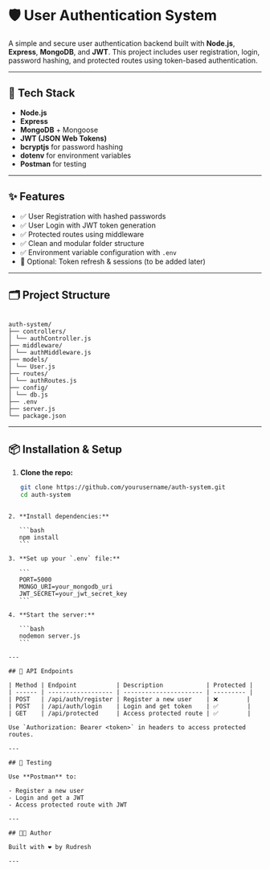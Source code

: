 # 🛡️ User Authentication System

A simple and secure user authentication backend built with **Node.js**, **Express**, **MongoDB**, and **JWT**. This project includes user registration, login, password hashing, and protected routes using token-based authentication.

---

## 🔧 Tech Stack

- **Node.js**
- **Express**
- **MongoDB** + Mongoose
- **JWT (JSON Web Tokens)**
- **bcryptjs** for password hashing
- **dotenv** for environment variables
- **Postman** for testing

---

## ✨ Features

- ✅ User Registration with hashed passwords
- ✅ User Login with JWT token generation
- ✅ Protected routes using middleware
- ✅ Clean and modular folder structure
- ✅ Environment variable configuration with `.env`
- 🚧 Optional: Token refresh & sessions (to be added later)

---

## 🗂️ Project Structure

```

auth-system/
├── controllers/
│ └── authController.js
├── middleware/
│ └── authMiddleware.js
├── models/
│ └── User.js
├── routes/
│ └── authRoutes.js
├── config/
│ └── db.js
├── .env
├── server.js
└── package.json

```

---

## 📦 Installation & Setup

1. **Clone the repo:**
   ```bash
   git clone https://github.com/yourusername/auth-system.git
   cd auth-system
   ```

````

2. **Install dependencies:**

   ```bash
   npm install
   ```

3. **Set up your `.env` file:**

   ```
   PORT=5000
   MONGO_URI=your_mongodb_uri
   JWT_SECRET=your_jwt_secret_key
   ```

4. **Start the server:**

   ```bash
   nodemon server.js
   ```

---

## 🔐 API Endpoints

| Method | Endpoint           | Description            | Protected |
| ------ | ------------------ | ---------------------- | --------- |
| POST   | /api/auth/register | Register a new user    | ❌        |
| POST   | /api/auth/login    | Login and get token    | ✅        |
| GET    | /api/protected     | Access protected route | ✅        |

Use `Authorization: Bearer <token>` in headers to access protected routes.

---

## 🧪 Testing

Use **Postman** to:

- Register a new user
- Login and get a JWT
- Access protected route with JWT

---

## 👨‍💻 Author

Built with ❤️ by Rudresh

---

````
